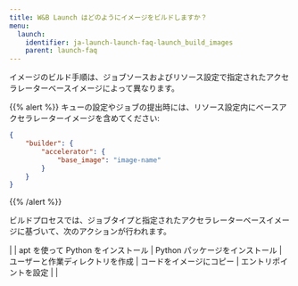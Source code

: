 ```yaml
---
title: W&B Launch はどのようにイメージをビルドしますか？
menu:
  launch:
    identifier: ja-launch-launch-faq-launch_build_images
    parent: launch-faq
---
```


イメージのビルド手順は、ジョブソースおよびリソース設定で指定されたアクセラレーターベースイメージによって異なります。

{{% alert %}}
キューの設定やジョブの提出時には、リソース設定内にベースアクセラレーターイメージを含めてください:
```json
{
    "builder": {
        "accelerator": {
            "base_image": "image-name"
        }
    }
}
```
{{% /alert %}}

ビルドプロセスでは、ジョブタイプと指定されたアクセラレーターベースイメージに基づいて、次のアクションが行われます。

| | apt を使って Python をインストール | Python パッケージをインストール | ユーザーと作業ディレクトリを作成 | コードをイメージにコピー | エントリポイントを設定 | |